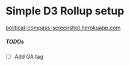 # Simple D3 Rollup setup

[political-compass-screenshot.herokuapp.com](https://political-compass-screenshot.herokuapp.com)

##### TODOs
- [ ] Add GA tag